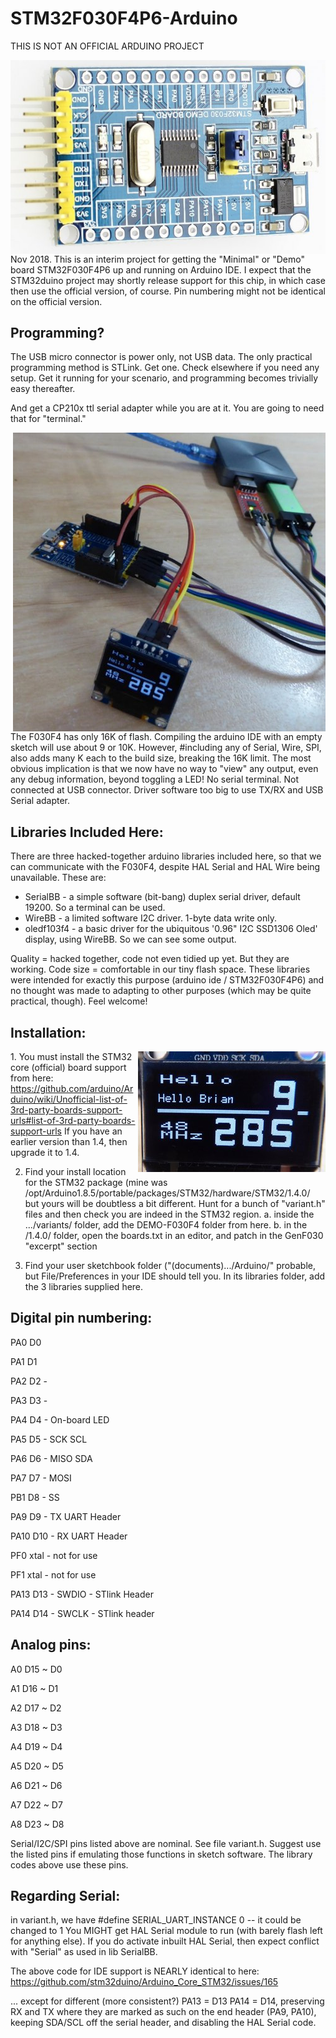 # STM32F030F4P6-Arduino

THIS IS NOT AN OFFICIAL ARDUINO PROJECT

<img align="right" src="STM32F030-Dev-Brd.jpg">Nov 2018. This is an interim project 
for getting the "Minimal" or "Demo" board STM32F030F4P6
up and running on Arduino IDE.  I expect that the STM32duino project may shortly release 
support for this chip, in which case then use the official version, of course.  Pin numbering might 
not be identical on the official version.

## Programming?

The USB micro connector is power only, not USB data. The only practical programming method is STLink.
Get one. Check elsewhere if you need any setup. 
Get it running for your scenario, and programming becomes trivially easy thereafter.

And get a CP210x ttl serial adapter while you are at it. You are going to need that for "terminal."

<img align="right" src="P1070122.JPG">The F030F4 has only 16K of flash. Compiling the arduino IDE with an empty sketch will use about 9 or 10K. 
However, #including any of Serial, Wire, SPI, also adds many K each to the build size, breaking the 16K limit.
The most obvious implication is that we now have no way to "view" any output, even any debug information,
beyond toggling a LED!  No serial terminal. Not connected at USB connector. 
Driver software too big to use TX/RX and USB Serial adapter.

## Libraries Included Here:

There are three hacked-together arduino libraries included here, so that we can communicate 
with the F030F4, despite HAL Serial and HAL Wire being unavailable. These are:

 - SerialBB - a simple software (bit-bang) duplex serial driver, default 19200. 
      So a terminal can be used.
 - WireBB - a limited software I2C driver. 1-byte data write only. 
 - oledf103f4 - a basic driver for the ubiquitous '0.96" I2C SSD1306 Oled' display, using WireBB.
      So we can see some output.

Quality = hacked together, code not even tidied up yet.  But they are working.
Code size = comfortable in our tiny flash space.
These libraries were intended for exactly this purpose (arduino ide / STM32F030F4P6)
and no thought was made to adapting to other purposes (which may be quite practical, though).
Feel welcome!

## Installation:

<img align="right" src="P1070121.JPG">1. You must install the STM32 core (official) board support from here:
   https://github.com/arduino/Arduino/wiki/Unofficial-list-of-3rd-party-boards-support-urls#list-of-3rd-party-boards-support-urls
   If you have an earlier version than 1.4, then upgrade it to 1.4.
   
2. Find your install location for the STM32 package (mine was /opt/Arduino1.8.5/portable/packages/STM32/hardware/STM32/1.4.0/
but yours will be doubtless a bit different. Hunt for a bunch of "variant.h" files and then check
you are indeed in the STM32 region.
a. inside the .../variants/ folder, add the DEMO-F030F4 folder from here.
b. in the /1.4.0/ folder, open the boards.txt in an editor, and patch in the GenF030 "excerpt" section 

3. Find your user sketchbook folder ("(documents).../Arduino/" probable, but File/Preferences in your IDE should tell you.
In its libraries folder, add the 3 libraries supplied here.


## Digital pin numbering:

  PA0  D0 
  
  PA1  D1 
  
  PA2  D2  - 
  
  PA3  D3  - 
  
  PA4  D4  - On-board LED
  
  PA5  D5  - SCK   SCL
  
  PA6  D6  - MISO  SDA  
  
  PA7  D7  - MOSI  
  
  PB1  D8  - SS
  
  PA9  D9  - TX UART Header
  
  PA10 D10 - RX UART Header
  
  PF0   xtal - not for use
  
  PF1   xtal - not for use
  
  PA13 D13 - SWDIO  - STlink Header
  
  PA14 D14 - SWCLK  - STlink header
  

## Analog pins:

A0	D15 ~ D0

A1	D16 ~ D1

A2	D17 ~ D2

A3	D18 ~ D3

A4	D19 ~ D4

A5	D20 ~ D5

A6	D21 ~ D6

A7	D22 ~ D7

A8	D23 ~ D8

	
Serial/I2C/SPI pins listed above are nominal. See file variant.h.
Suggest use the listed pins if emulating those functions in sketch software.
The library codes above use these pins.

## Regarding Serial: 

in variant.h, we have #define SERIAL_UART_INSTANCE    0 -- it could be changed to 1
You MIGHT get HAL Serial module to run (with barely flash left for anything else).
If you do activate inbuilt HAL Serial, then expect conflict with "Serial" as used in lib SerialBB.


The above code for IDE support is NEARLY identical to here:
    https://github.com/stm32duino/Arduino_Core_STM32/issues/165
    
... except for different (more consistent?) PA13 = D13  PA14 = D14, 
preserving RX and TX where they are marked as such on the end header (PA9, PA10),
keeping SDA/SCL off the serial header,
and disabling the HAL Serial code.



